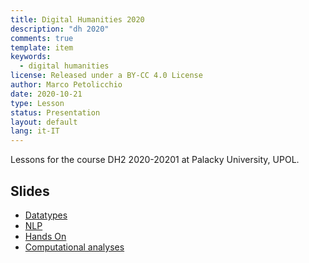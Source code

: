 ```yaml
---
title: Digital Humanities 2020
description: "dh 2020"
comments: true
template: item
keywords: 
  - digital humanities
license: Released under a BY-CC 4.0 License
author: Marco Petolicchio
date: 2020-10-21
type: Lesson
status: Presentation
layout: default
lang: it-IT
---
```


Lessons for the course DH2 2020-20201 at Palacky University, UPOL.

## Slides

* [Datatypes](files/datatypes.pdf)
* [NLP](files/nlp.pdf)
* [Hands On](files/handsOn.pdf)
* [Computational analyses](files/computationalAnalyses.pdf)